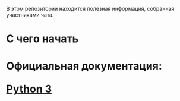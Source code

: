 В этом репозитории находится полезная информация, собранная участниками чата.

<h1 align=>С чего начать</a> 

<h1>Официальная документация:</p>
 <a href="https://docs.python.org/3/">Python 3</a>

